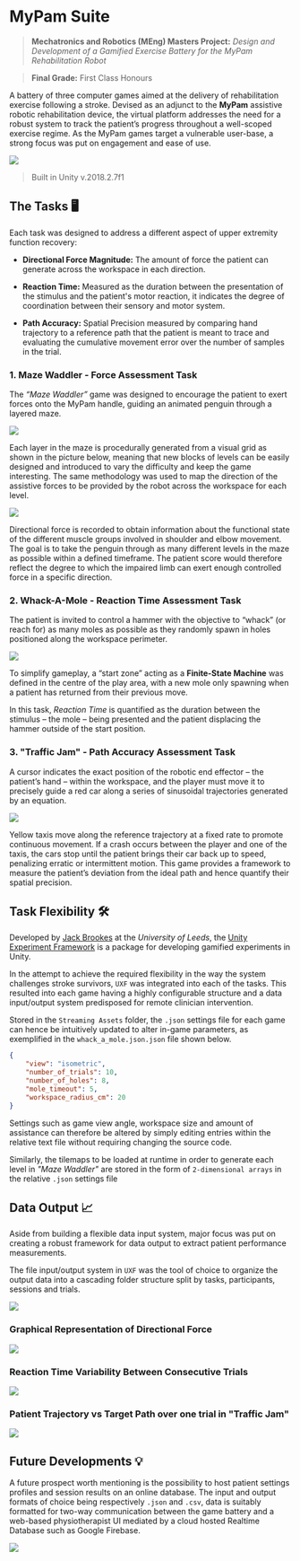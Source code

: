 # MyPam Suite

> **Mechatronics and Robotics (MEng) Masters Project:** *Design and Development of a Gamified Exercise Battery for the MyPam Rehabilitation Robot*

> **Final Grade:** First Class Honours

A battery of three computer games aimed at the delivery of rehabilitation exercise following a stroke. Devised as an adjunct to the **MyPam** assistive robotic rehabilitation device, the virtual platform addresses the need for a robust system to track the patient’s progress throughout a well-scoped exercise regime. As the MyPam games target a vulnerable user-base, a strong focus was put on engagement and ease of use.

![](Media/MypamSuite.png)

> Built in Unity v.2018.2.7f1

## The Tasks 🖥️
Each task was designed to address a different aspect of upper extremity function recovery:

- **Directional Force Magnitude:** The amount of force the patient can generate across the workspace in each direction.

- **Reaction Time:** Measured as the duration between the presentation of the stimulus and the patient's motor reaction, it indicates the degree of coordination between their sensory and motor system.

- **Path Accuracy:** Spatial Precision measured by comparing hand trajectory to a reference path that the patient is meant to trace and evaluating the cumulative movement error over the number of samples in the trial.

### 1. Maze Waddler - Force Assessment Task
The *“Maze Waddler”* game was designed to encourage the patient to exert forces onto the MyPam handle, guiding an animated penguin through a layered maze.

![](Media/MazeWaddler.png)

Each layer in the maze is procedurally generated from a visual grid as shown in the picture below, meaning that new blocks of levels can be easily designed and introduced to vary the difficulty and keep the game interesting. The same methodology was used to map the direction of the assistive forces to be provided by the robot across the workspace for each level.

![](Media/LogicGrid.png)

Directional force is recorded to obtain information about the functional state of the different muscle groups involved in shoulder and elbow movement. The goal is to take the penguin through as many different levels in the maze as possible within a defined timeframe. The patient score would therefore reflect the degree to which the impaired limb can exert enough controlled force in a specific direction. 

### 2. Whack-A-Mole -  Reaction Time Assessment Task

The patient is invited to control a hammer with the objective to “whack” (or reach for) as many moles as possible as they randomly spawn in holes positioned along the workspace perimeter. 

![](Media/WhackAMole.png)

To simplify gameplay, a “start zone” acting as a **Finite-State Machine** was defined in the centre of the play area, with a new mole only spawning when a patient has returned from their previous move. 

In this task, *Reaction Time* is quantified as the duration between the stimulus – the mole – being presented and the patient displacing the hammer outside of the start position.

### 3. "Traffic Jam" - Path Accuracy Assessment Task

A cursor indicates the exact position of the robotic end effector – the patient’s hand – within the workspace, and the player must move it to precisely guide a red car along a series of sinusoidal trajectories generated by an equation. 

![](Media/TrafficJam.png)

Yellow taxis move along the reference trajectory at a fixed rate to promote continuous movement. If a crash occurs between the player and one of the taxis, the cars stop until the patient brings their car back up to speed, penalizing erratic or intermittent motion. This game provides a framework to measure the patient’s deviation from the ideal path and
hence quantify their spatial precision.

##  Task Flexibility 🛠️

Developed by [Jack Brookes](https://github.com/jackbrookes) at the *University of Leeds*, the  [Unity Experiment Framework](https://github.com/immersivecognition/unity-experiment-framework)
is a package for developing gamified experiments in Unity.

In the attempt to achieve the required flexibility in the way the system challenges stroke survivors, `UXF` was integrated into each of the tasks. This resulted into each game having a highly configurable structure and a data input/output system predisposed for remote clinician intervention. 

Stored in the `Streaming Assets` folder, the `.json` settings file for each game can hence be intuitively updated to alter in-game parameters, as exemplified in the `whack_a_mole.json.json` file shown below.

```json
{
    "view": "isometric",
    "number_of_trials": 10,
    "number_of_holes": 8,
    "mole_timeout": 5,
    "workspace_radius_cm": 20
}
```

Settings such as game view angle, workspace size and amount of assistance can therefore be altered by simply editing entries within the relative text file without requiring changing the source code. 

Similarly, the tilemaps to be loaded at runtime in order to generate each level in *"Maze Waddler"* are stored in the form of `2-dimensional arrays` in the relative `.json` settings file

## Data Output 📈
Aside from building a flexible data input system, major focus was put on creating a robust framework for data output to extract patient performance measurements.

The file input/output system in `UXF` was the tool of choice to organize the output data into a cascading folder structure split by tasks, participants, sessions and trials.

![](Media/OutputFolderStructure.png)
### Graphical Representation of Directional Force
![](Media/DirectionalForce.png)
### Reaction Time Variability Between Consecutive Trials

![](Media/ReactionTime1.png)
### Patient Trajectory vs Target Path over one trial in "Traffic Jam"
![](Media/PathAccuracy.png)
## Future Developments 💡
A future prospect worth mentioning is the possibility to host patient settings profiles and session results on an online database. The input and output formats of choice being respectively `.json` and `.csv`, data is suitably formatted for two-way communication between the game battery and a web-based physiotherapist UI mediated by a cloud hosted Realtime Database such as Google Firebase.

![](Media/FirebaseInterface.jpg)
